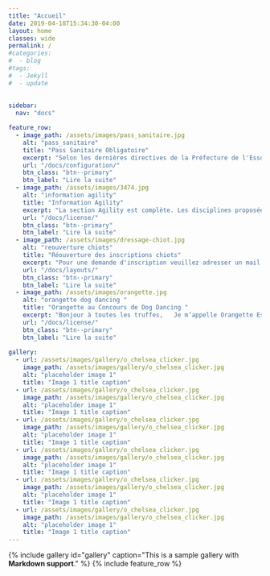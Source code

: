 ```yaml
---
title: "Accueil"
date: 2019-04-18T15:34:30-04:00
layout: home
classes: wide
permalink: /
#categories:
#  - blog
#tags:
#  - Jekyll
#  - update
 
  
sidebar:
  nav: "docs"

feature_row:
  - image_path: /assets/images/pass_sanitaire.jpg
    alt: "pass_sanitaire"
    title: "Pass Sanitaire Obligatoire"
    excerpt: "Selon les dernières directives de la Préfecture de l'Essonne et de la mairie..."
    url: "/docs/configuration/"
    btn_class: "btn--primary"
    btn_label: "Lire la suite"
  - image_path: /assets/images/3474.jpg
    alt: "information agility"
    title: "Information Agility"
    excerpt: "La section Agility est complète. Les disciplines proposées au sein du club seront..."
    url: "/docs/license/"
    btn_class: "btn--primary"
    btn_label: "Lire la suite"     
  - image_path: /assets/images/dressage-chiot.jpg
    alt: "reouverture chiots"
    title: "Réouverture des inscriptions chiots"
    excerpt: "Pour une demande d'inscription veuillez adresser un mail dans l'onglet Nous contacter..."
    url: "/docs/layouts/"
    btn_class: "btn--primary"
    btn_label: "Lire la suite"
  - image_path: /assets/images/orangette.jpg
    alt: "orangette dog dancing "
    title: "Orangette au Concours de Dog Dancing "
    excerpt: "Bonjour à toutes les truffes,   Je m’appelle Orangette Espiègle et j’ai participé..."
    url: "/docs/license/"
    btn_class: "btn--primary"
    btn_label: "Lire la suite"  
	
gallery:
  - url: /assets/images/gallery/o_chelsea_clicker.jpg
    image_path: /assets/images/gallery/o_chelsea_clicker.jpg
    alt: "placeholder image 1"
    title: "Image 1 title caption"
  - url: /assets/images/gallery/o_chelsea_clicker.jpg
    image_path: /assets/images/gallery/o_chelsea_clicker.jpg
    alt: "placeholder image 1"
    title: "Image 1 title caption"
  - url: /assets/images/gallery/o_chelsea_clicker.jpg
    image_path: /assets/images/gallery/o_chelsea_clicker.jpg
    alt: "placeholder image 1"
    title: "Image 1 title caption"
  - url: /assets/images/gallery/o_chelsea_clicker.jpg
    image_path: /assets/images/gallery/o_chelsea_clicker.jpg
    alt: "placeholder image 1"
    title: "Image 1 title caption"
  - url: /assets/images/gallery/o_chelsea_clicker.jpg
    image_path: /assets/images/gallery/o_chelsea_clicker.jpg
    alt: "placeholder image 1"
    title: "Image 1 title caption"
  - url: /assets/images/gallery/o_chelsea_clicker.jpg
    image_path: /assets/images/gallery/o_chelsea_clicker.jpg
    alt: "placeholder image 1"
    title: "Image 1 title caption"    
---
```

{% include gallery id="gallery" caption="This is a sample gallery with **Markdown support**." %}
{% include feature_row %}

